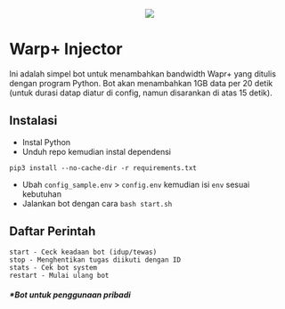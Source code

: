 <p align="center">
  <a href="https://github.com/StuffUser/Warp">
    <img src="https://telegra.ph/file/9ff92899b94fef6927107.png">
  </a>
 </p>


# Warp+ Injector
Ini adalah simpel bot untuk menambahkan bandwidth Wapr+ yang ditulis dengan program Python.
Bot akan menambahkan 1GB data per 20 detik (untuk durasi datap diatur di config, namun disarankan di atas 15 detik).

## Instalasi
- Instal Python
- Unduh repo kemudian instal dependensi
```
pip3 install --no-cache-dir -r requirements.txt
```
- Ubah `config_sample.env` > `config.env` kemudian isi `env` sesuai kebutuhan
- Jalankan bot dengan cara `bash start.sh`

## Daftar Perintah
```
start - Ceck keadaan bot (idup/tewas)
stop - Menghentikan tugas diikuti dengan ID
stats - Cek bot system
restart - Mulai ulang bot
``` 

##### *<i>Bot untuk penggunaan pribadi</i>